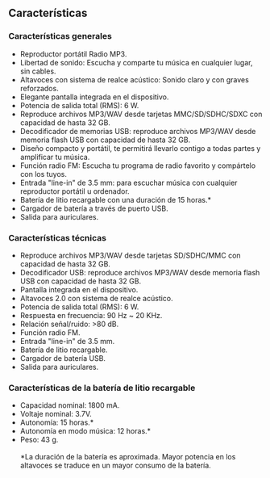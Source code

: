 ## Características

### Características generales

* Reproductor portátil Radio MP3.
* Libertad de sonido: Escucha y comparte tu música en cualquier lugar, sin cables.
* Altavoces con sistema de realce acústico: Sonido claro y con graves reforzados.
* Elegante pantalla integrada en el dispositivo.
* Potencia de salida total (RMS): 6 W.
* Reproduce archivos MP3/WAV desde tarjetas MMC/SD/SDHC/SDXC con capacidad de hasta 32 GB.
* Decodificador de memorias USB: reproduce archivos MP3/WAV desde memoria flash USB con capacidad de hasta 32 GB.
* Diseño compacto y portátil, te permitirá llevarlo contigo a todas partes y amplificar tu música.
* Función radio FM: Escucha tu programa de radio favorito y compártelo con los tuyos.
* Entrada "line-in" de 3.5 mm: para escuchar música con cualquier reproductor portátil u ordenador.
* Batería de litio recargable con una duración de 15 horas.*
* Cargador de batería a través de puerto USB.
* Salida para auriculares.


### Características técnicas

* Reproduce archivos MP3/WAV desde tarjetas SD/SDHC/MMC con capacidad de hasta 32 GB.
* Decodificador USB: reproduce archivos MP3/WAV desde memoria flash USB con capacidad de hasta 32 GB.
* Pantalla integrada en el dispositivo.
* Altavoces 2.0 con sistema de realce acústico.
* Potencia de salida total (RMS): 6 W.
* Respuesta en frecuencia: 90 Hz ~ 20 KHz.
* Relación señal/ruido: >80 dB.
* Función radio FM.
* Entrada "line-in" de 3.5 mm.
* Batería de litio recargable.
* Cargador de batería USB.
* Salida para auriculares.


### Características de la batería de litio recargable

* Capacidad nominal: 1800 mA.
* Voltaje nominal: 3.7V.
* Autonomía: 15 horas.*
* Autonomía en modo música: 12 horas.*
* Peso: 43 g.
<br/><br/>
 *La duración de la batería es aproximada. Mayor potencia en los altavoces se traduce en un mayor consumo de la batería.

